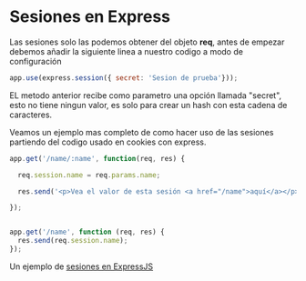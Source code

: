 # Sesiones en Express

Las sesiones solo las podemos obtener del objeto **req**, antes de empezar debemos añadir la siguiente linea a nuestro codigo a modo de configuración

```js
app.use(express.session({ secret: 'Sesion de prueba'}));
```

EL metodo anterior recibe como parametro una opción llamada "secret", esto no tiene ningun valor, es solo para crear un hash con esta cadena de caracteres.

Veamos un ejemplo mas completo de como hacer uso de las sesiones partiendo del codigo usado en cookies con express.

```js
app.get('/name/:name', function(req, res) {

  req.session.name = req.params.name;

  res.send('<p>Vea el valor de esta sesión <a href="/name">aquí</a></p>');

});


app.get('/name', function (req, res) {
  res.send(req.session.name);
});

```
Un ejemplo de [sesiones en ExpressJS](https://github.com/ULL-ESIT-DSI-1617/estudiar-cookies-y-sessions-en-expressjs-aitor-nestor-omar-35l2v2/blob/master/src/session-express.js)
